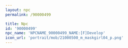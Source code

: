 ```yaml
---
layout: npc
permalink: /90000499

title: Npc
id: '90000499'
npc_name: 'NPCNAME_90000499_NAME:[F]Develop'
icon_url: 'portrait/mob/21000500_m_maskgirl04_p.png'
---
```

